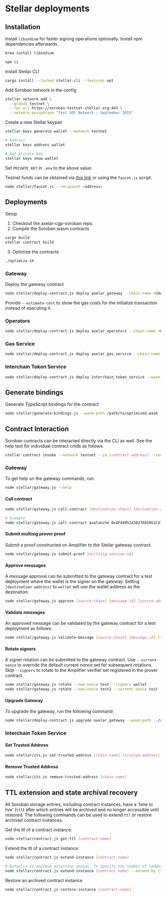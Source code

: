# Stellar deployments

## Installation

Install `libsodium` for faster signing operations optionally. Install npm dependencies afterwards.

```sh
brew install libsodium

npm ci
```

Install Stellar CLI

```bash
cargo install --locked stellar-cli --features opt
```

Add Soroban network in the config

```bash
stellar network add \
  --global testnet \
  --rpc-url https://soroban-testnet.stellar.org:443 \
  --network-passphrase "Test SDF Network ; September 2015"
```

Create a new Stellar keypair

```bash
stellar keys generate wallet --network testnet

# Address
stellar keys address wallet

# Get private key
stellar keys show wallet
```

Set `PRIVATE_KEY` in `.env` to the above value.

Testnet funds can be obtained via [this link](https://ftl.ai/) or using the `faucet.js` script:

```bash
node stellar/faucet.js --recipient <address>
```

## Deployments

Setup

1. Checkout the axelar-cgp-soroban repo.
2. Compile the Soroban wasm contracts

```bash
cargo build
stellar contract build
```

3. Optimize the contracts

```bash
./optimize.sh
```

### Gateway

Deploy the gateway contract

```bash
node stellar/deploy-contract.js deploy axelar_gateway --chain-name <CHAIN_NAME> --wasm-path ../axelar-cgp-soroban/target/wasm32-unknown-unknown/release/axelar_gateway.optimized.wasm
```

Provide `--estimate-cost` to show the gas costs for the initialize transaction instead of executing it.

### Operators

```bash
node stellar/deploy-contract.js deploy axelar_operators --chain-name <CHAIN_NAME> --wasm-path ../axelar-cgp-soroban/target/wasm32-unknown-unknown/release/axelar_operators.optimized.wasm 
```

### Gas Service

```bash
node stellar/deploy-contract.js deploy axelar_gas_service --chain-name <CHAIN_NAME> --wasm-path ../axelar-cgp-soroban/target/wasm32-unknown-unknown/release/axelar_gas_service.optimized.wasm 
```

### Interchain Token Service

```bash
node stellar/deploy-contract.js deploy interchain_token_service --wasm-path --chain-name <CHAIN_NAME> ../axelar-cgp-soroban/target/wasm32-unknown-unknown/release/interchain_token_service.optimized.wasm 
```

## Generate bindings

Generate TypeScript bindings for the contract

```bash
node stellar/generate-bindings.js --wasm-path /path/to/optimized.wasm --contract-id [contract-address] --output-dir ./stellar/bindings/[contract-name]
```

## Contract Interaction

Soroban contracts can be interacted directly via the CLI as well. See the help text for individual contract cmds as follows.

```bash
stellar contract invoke --network testnet --id [contract-address] --source-account wallet -- --help
```

### Gateway

To get help on the gateway commands, run:

```bash
node stellar/gateway.js --help
```

#### Call contract

```bash
node stellar/gateway.js call-contract [destination-chain] [dstination-address] [payload]

# Example
node stellar/gateway.js call-contract avalanche 0x4F4495243837681061C4743b74B3eEdf548D56A5 0x1234
```

#### Submit multisig prover proof

Submit a proof constructed on Amplifier to the Stellar gateway contract.

```bash
node stellar/gateway.js submit-proof [multisig-session-id]
```

#### Approve messages

A message approval can be submitted to the gateway contract for a test deployment where the wallet is the signer on the gateway. Setting `[destination-address]` to `wallet` will use the wallet address as the destination.

```bash
node stellar/gateway.js approve [source-chain] [message-id] [source-address] [destination-address] [payload]
```

#### Validate messages

An approved message can be validated by the gateway contract for a test deployment as follows:

```bash
node stellar/gateway.js validate-message [source-chain] [message-id] [source-address] [payload]
```

#### Rotate signers

A signer rotation can be submitted to the gateway contract. Use `--current-nonce` to override the default current nonce set for subsequent rotations. Skip `--signers` to rotate to the Amplifier verifier set registered in the prover contract.

```bash
node stellar/gateway.js rotate --new-nonce test --signers wallet
node stellar/gateway.js rotate --new-nonce test2 --current-nonce test --signers wallet
```

#### Upgrade Gateway

To upgrade the gateway, run the following command:

```bash
node stellar/deploy-contract.js upgrade axelar_gateway --wasm-path ../axelar-cgp-soroban/target/wasm32-unknown-unknown/release/axelar_gateway.optimized.wasm
```

### Interchain Token Service

#### Set Trusted Address

```bash
node stellar/its.js set-trusted-address [chain-name] [trusted-address]
```

#### Remove Trusted Address

```bash
node stellar/its.js remove-trusted-address [chain-name]
```

## TTL extension and state archival recovery

All Soroban storage entries, including contract instances, have a 'time to live' (`ttl`) after which entries will be archived and no longer accessible until restored. The following commands can be used to extend `ttl` or restore archived contract instances.

Get the ttl of a contract instance:

```bash
node stellar/contract.js get-ttl [contract-name]
```

Extend the ttl of a contract instance:

```bash
node stellar/contract.js extend-instance [contract-name]

# Defaults to maximum extension amount. To specify the number of ledgers to extend:
node stellar/contract.js extend-instance [contract-name] --extend-by [ledgers]
```

Restore an archived contract instance

```bash
node stellar/contract.js restore-instance [contract-name]
```
